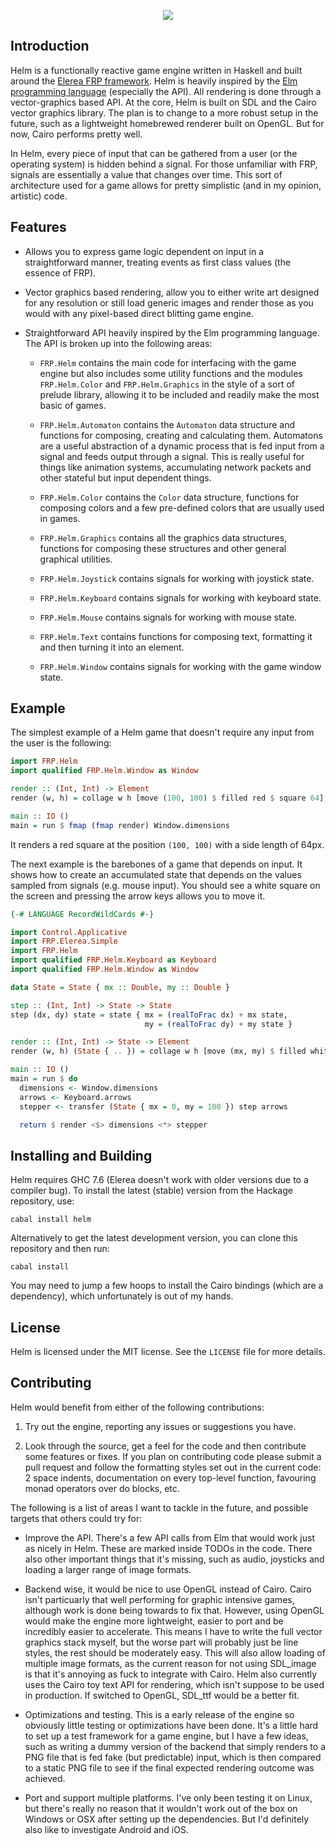 <p align="center">
  <img src="http://helm-engine.org/img/logo-alt.png"/>
</p>

## Introduction

Helm is a functionally reactive game engine written in Haskell and built around
the [Elerea FRP framework](https://github.com/cobbpg/elerea). Helm is
heavily inspired by the [Elm programming language](http://elm-lang.org) (especially the API).
All rendering is done through a vector-graphics based API. At the core, Helm is
built on SDL and the Cairo vector graphics library. The plan is to change to a more
robust setup in the future, such as a lightweight homebrewed renderer built on OpenGL.
But for now, Cairo performs pretty well.

In Helm, every piece of input that can be gathered from a user (or the operating system)
is hidden behind a signal. For those unfamiliar with FRP, signals are essentially
a value that changes over time. This sort of architecture used for a game allows for pretty
simplistic (and in my opinion, artistic) code.

## Features

* Allows you to express game logic dependent on input in a straightforward manner,
  treating events as first class values (the essence of FRP).

* Vector graphics based rendering, allow you to either write art
  designed for any resolution or still load generic images and render
  those as you would with any pixel-based direct blitting game engine.

* Straightforward API heavily inspired by the Elm programming language. The API
  is broken up into the following areas:

  * `FRP.Helm` contains the main code for interfacing with the game engine but
    also includes some utility functions and the modules `FRP.Helm.Color` and `FRP.Helm.Graphics`
    in the style of a sort of prelude library, allowing it to be included and readily
    make the most basic of games.

  * `FRP.Helm.Automaton` contains the `Automaton` data structure and functions
    for composing, creating and calculating them. Automatons are a useful
    abstraction of a dynamic process that is fed input from a signal
    and feeds output through a signal. This is really useful for things
    like animation systems, accumulating network packets and other
    stateful but input dependent things.

  * `FRP.Helm.Color` contains the `Color` data structure, functions for composing
    colors and a few pre-defined colors that are usually used in games.

  * `FRP.Helm.Graphics` contains all the graphics data structures, functions
    for composing these structures and other general graphical utilities.

  * `FRP.Helm.Joystick` contains signals for working with joystick state.

  * `FRP.Helm.Keyboard` contains signals for working with keyboard state.

  * `FRP.Helm.Mouse` contains signals for working with mouse state.

  * `FRP.Helm.Text` contains functions for composing text, formatting it
    and then turning it into an element.

  * `FRP.Helm.Window` contains signals for working with the game window state.

## Example

The simplest example of a Helm game that doesn't require any input from the user is the following:

```haskell
import FRP.Helm
import qualified FRP.Helm.Window as Window

render :: (Int, Int) -> Element
render (w, h) = collage w h [move (100, 100) $ filled red $ square 64]

main :: IO ()
main = run $ fmap (fmap render) Window.dimensions
```

It renders a red square at the position `(100, 100)` with a side length of 64px.  
  
The next example is the barebones of a game that depends on input. It shows how to create
an accumulated state that depends on the values sampled from signals (e.g. mouse input).
You should see a white square on the screen and pressing the arrow keys allows you to move it.

```haskell
{-# LANGUAGE RecordWildCards #-}

import Control.Applicative
import FRP.Elerea.Simple
import FRP.Helm
import qualified FRP.Helm.Keyboard as Keyboard
import qualified FRP.Helm.Window as Window

data State = State { mx :: Double, my :: Double }

step :: (Int, Int) -> State -> State
step (dx, dy) state = state { mx = (realToFrac dx) + mx state,
                              my = (realToFrac dy) + my state }

render :: (Int, Int) -> State -> Element
render (w, h) (State { .. }) = collage w h [move (mx, my) $ filled white $ square 100]

main :: IO ()
main = run $ do
  dimensions <- Window.dimensions
  arrows <- Keyboard.arrows
  stepper <- transfer (State { mx = 0, my = 100 }) step arrows

  return $ render <$> dimensions <*> stepper
```

## Installing and Building

Helm requires GHC 7.6 (Elerea doesn't work with older versions due to a compiler bug).
To install the latest (stable) version from the Hackage repository, use:

```
cabal install helm
```

Alternatively to get the latest development version, you can clone this repository and then run:

```
cabal install
```

You may need to jump a few hoops to install the Cairo bindings (which are a dependency),
which unfortunately is out of my hands.

## License

Helm is licensed under the MIT license. See the `LICENSE` file for more details.

## Contributing

Helm would benefit from either of the following contributions:

1. Try out the engine, reporting any issues or suggestions you have.

2. Look through the source, get a feel for the code and then
   contribute some features or fixes. If you plan on contributing
   code please submit a pull request and follow the formatting
   styles set out in the current code: 2 space indents, documentation
   on every top-level function, favouring monad operators over
   do blocks, etc.

The following is a list of areas I want to tackle in the future, 
and possible targets that others could try for:

* Improve the API. There's a few API calls from Elm that would work
  just as nicely in Helm. These are marked inside TODOs in the code.
  There also other important things that it's missing,
  such as audio, joysticks and loading a larger range of
  image formats.

* Backend wise, it would be nice to use OpenGL instead of Cairo.
  Cairo isn't particuarly that well performing for graphic intensive games,
  although work is done being towards to fix that. However, using
  OpenGL would make the engine more lightweight, easier to port
  and be incredibly easier to accelerate. This means I have
  to write the full vector graphics stack myself, but the worse part
  will probably just be line styles, the rest should be moderately easy.
  This will also allow loading of multiple image formats, as the current
  reason for not using SDL_image is that it's annoying as fuck
  to integrate with Cairo. Helm also currently uses the Cairo toy text
  API for rendering, which isn't suppose to be used in production. If switched
  to OpenGL, SDL_ttf would be a better fit.

* Optimizations and testing. This is a early release of the engine so
  obviously little testing or optimizations have been done.
  It's a little hard to set up a test framework for a game engine,
  but I have a few ideas, such as writing a dummy version of the backend
  that simply renders to a PNG file that is fed fake (but predictable) input,
  which is then compared to a static PNG file to see if the final expected
  rendering outcome was achieved.

* Port and support multiple platforms. I've only been testing it on
  Linux, but there's really no reason that it wouldn't work out of the box
  on Windows or OSX after setting up the dependencies. But I'd definitely
  also like to investigate Android and iOS.
